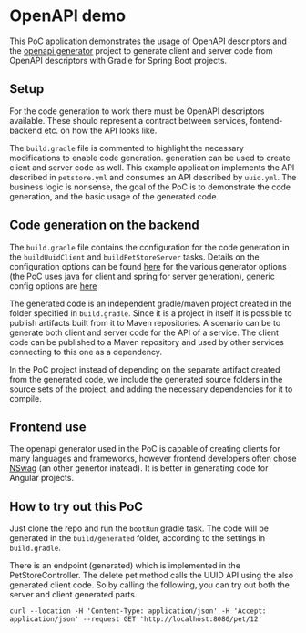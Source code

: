 # OpenAPI demo

This PoC application demonstrates the usage of OpenAPI descriptors and the [openapi generator](https://github.com/OpenAPITools/openapi-generator) project to generate client and server code from OpenAPI descriptors with Gradle for Spring Boot projects.

## Setup

For the code generation to work there must be OpenAPI descriptors available. These should represent a contract between services, fontend-backend etc. on how the API looks like.

The ```build.gradle``` file is commented to highlight the necessary modifications to enable code generation. generation can be used to create client and server code as well. This example application implements the API described in ```petstore.yml``` and consumes an API described by ```uuid.yml```. The business logic is nonsense, the goal of the PoC is to demonstrate the code generation, and the basic usage of the generated code.

## Code generation on the backend

The ```build.gradle``` file contains the configuration for the code generation in the ```buildUuidClient``` and ```buildPetStoreServer``` tasks. Details on the configuration options can be found [here](https://openapi-generator.tech/docs/generators/) for the various generator options (the PoC uses java for client and spring for server generation), generic config options are [here](https://github.com/OpenAPITools/openapi-generator/tree/master/modules/openapi-generator-gradle-plugin)

The generated code is an independent gradle/maven project created in the folder specified in ```build.gradle```. Since it is a project in itself it is possible to publish artifacts built from it to Maven repositories. A scenario can be to generate both client and server code for the API of a service. The client code can be published to a Maven repository and used by other services connecting to this one as a dependency.

In the PoC project instead of depending on the separate artifact created from the generated code, we include the generated source folders in the source sets of the project, and adding the necessary dependencies for it to compile.

## Frontend use

The openapi generator used in the PoC is capable of creating clients for many languages and frameworks, however frontend developers often chose [NSwag](https://github.com/RicoSuter/NSwag) (an other genertor inatead). It is better in generating code for Angular projects.

## How to try out this PoC

Just clone the repo and run the ```bootRun``` gradle task. The code will be generated in the ```build/generated``` folder, according to the settings in ```build.gradle```.

There is an endpoint (generated) which is implemented in the PetStoreController. The delete pet method calls the UUID API using the also generated client code. So by calling the following, you can try out both the server and client generated parts.

```shell
curl --location -H 'Content-Type: application/json' -H 'Accept: application/json' --request GET 'http://localhost:8080/pet/12'
```